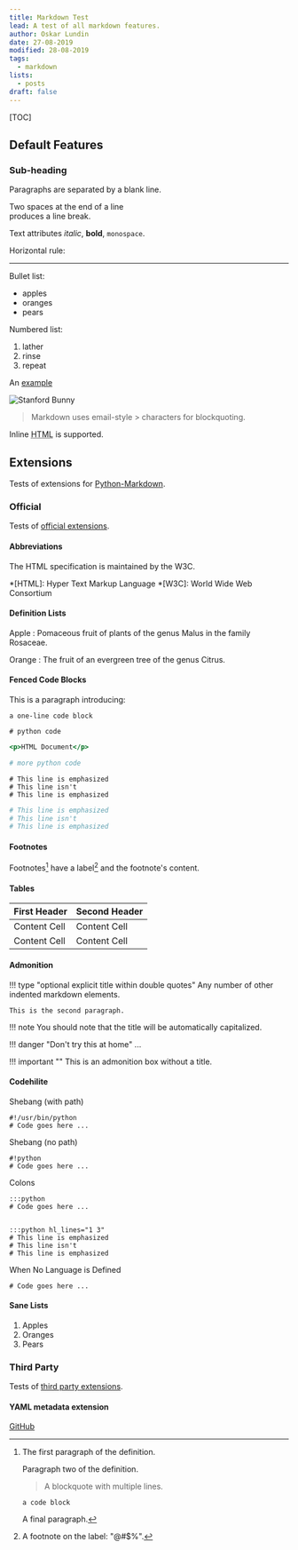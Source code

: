 ```yaml
---
title: Markdown Test
lead: A test of all markdown features.
author: Oskar Lundin
date: 27-08-2019
modified: 28-08-2019
tags:
  - markdown
lists:
  - posts
draft: false
---
```


[TOC]

## Default Features

### Sub-heading

Paragraphs are separated
by a blank line.

Two spaces at the end of a line  
produces a line break.

Text attributes _italic_, 
**bold**, `monospace`.

Horizontal rule:

---

Bullet list:

* apples
* oranges
* pears

Numbered list:

1. lather
2. rinse
3. repeat

An [example](http://example.com)

![Stanford Bunny](http://graphics.stanford.edu/data/3Dscanrep/stanford-bunny-cebal-ssh.jpg "Stanford Bunny")

> Markdown uses email-style > characters for blockquoting.

Inline <abbr title="Hypertext Markup Language">HTML</abbr> is supported.

## Extensions

Tests of extensions for [Python-Markdown](https://python-markdown.github.io/).

### Official

Tests of [official extensions](https://python-markdown.github.io/extensions/#officially-supported-extensions).

#### Abbreviations

The HTML specification
is maintained by the W3C.

*[HTML]: Hyper Text Markup Language
*[W3C]:  World Wide Web Consortium

#### Definition Lists

Apple
:   Pomaceous fruit of plants of the genus Malus in
    the family Rosaceae.

Orange
:   The fruit of an evergreen tree of the genus Citrus.

#### Fenced Code Blocks

This is a paragraph introducing:

~~~~~~~~~~~~~~~~~~~~~
a one-line code block
~~~~~~~~~~~~~~~~~~~~~

~~~~{.python}
# python code
~~~~

~~~~.html
<p>HTML Document</p>
~~~~

```python
# more python code
```

~~~~{.python hl_lines="1 3"}
# This line is emphasized
# This line isn't
# This line is emphasized
~~~~

```python hl_lines="1 3"
# This line is emphasized
# This line isn't
# This line is emphasized
```

#### Footnotes

Footnotes[^1] have a label[^@#$%] and the footnote's content.

[^1]:
    The first paragraph of the definition.

    Paragraph two of the definition.

    > A blockquote with
    > multiple lines.

        a code block

    A final paragraph.
[^@#$%]: A footnote on the label: "@#$%".

#### Tables

First Header  | Second Header
------------- | -------------
Content Cell  | Content Cell
Content Cell  | Content Cell

#### Admonition

!!! type "optional explicit title within double quotes"
    Any number of other indented markdown elements.

    This is the second paragraph.

!!! note
    You should note that the title will be automatically capitalized.

!!! danger "Don't try this at home"
    ...

!!! important ""
    This is an admonition box without a title.

#### Codehilite

Shebang (with path)

    #!/usr/bin/python
    # Code goes here ...

Shebang (no path)

    #!python
    # Code goes here ...

Colons

    :::python
    # Code goes here ...


    :::python hl_lines="1 3"
    # This line is emphasized
    # This line isn't
    # This line is emphasized

When No Language is Defined

    # Code goes here ...

#### Sane Lists

1. Apples
2. Oranges
3. Pears

### Third Party

Tests of [third party extensions](hhttps://python-markdown.github.io/extensions/#third-party-extensions).

#### YAML metadata extension

[GitHub](https://github.com/sivakov512/python-markdown-full-yaml-metadata)

